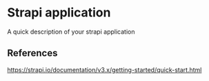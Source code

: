 # Strapi application

A quick description of your strapi application

## References
https://strapi.io/documentation/v3.x/getting-started/quick-start.html
